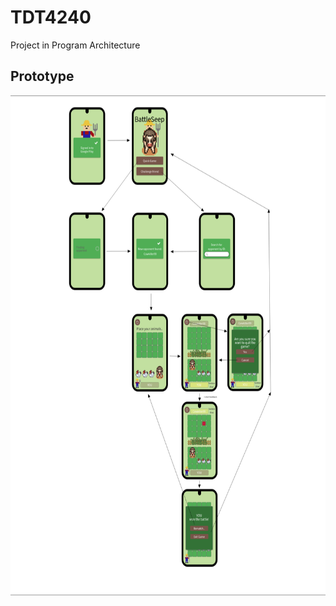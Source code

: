 # TDT4240
Project in Program Architecture

## Prototype
<img src="./assets/battlesheep_prototype.png"  width="600" height="800">  
